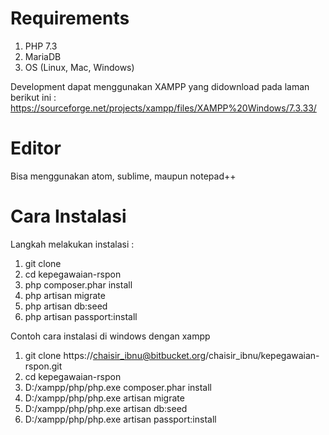 # Requirements
1. PHP 7.3
2. MariaDB
3. OS (Linux, Mac, Windows)

Development dapat menggunakan XAMPP yang didownload pada laman berikut ini :
https://sourceforge.net/projects/xampp/files/XAMPP%20Windows/7.3.33/

# Editor
Bisa menggunakan atom, sublime, maupun notepad++

# Cara Instalasi

Langkah melakukan instalasi :
1. git clone <alamat repositori>
2. cd kepegawaian-rspon
3. php composer.phar install
4. php artisan migrate
5. php artisan db:seed
6. php artisan passport:install

Contoh cara instalasi di windows dengan xampp
1. git clone https://chaisir_ibnu@bitbucket.org/chaisir_ibnu/kepegawaian-rspon.git
2. cd kepegawaian-rspon
3. D:/xampp/php/php.exe composer.phar install
4. D:/xampp/php/php.exe artisan migrate
5. D:/xampp/php/php.exe artisan db:seed
6. D:/xampp/php/php.exe artisan passport:install
